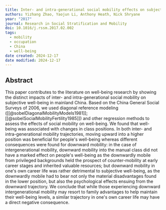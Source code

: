 ```yaml
---
title: Inter- and intra-generational social mobility effects on subjective well-being – Evidence from mainland China
authors: Yizhang Zhao, Yaojun Li, Anthony Heath, Nick Shryane
year: "2017"
journal: Research in Social Stratification and Mobility
doi: 10.1016/j.rssm.2017.02.002
tags:
  - mobility
  - occupation
  - China
  - well-being
date created: 2024-12-17
date modified: 2024-12-17
---
```


## Abstract

This paper contributes to the literature on well-being research by showing the distinct impacts of inter- and intra-generational social mobility on subjective well-being in mainland China. Based on the China General Social Surveys of 2006, we used diagonal reference modeling ([[@sobelDiagonalMobilityModels1981]]; [[@sobelSocialMobilityFertility1985]]) and other regression methods to assess the effects of social mobility on well-being. We found that well-being was associated with changes in class positions. In both inter- and intra-generational mobility trajectories, moving upward into a higher position was beneficial for people's well-being whereas different consequences were found for downward mobility: in the case of intergenerational mobility, downward mobility into the manual class did not have a marked effect on people's well-being as the downwardly mobile from privileged backgrounds held the prospect of counter-mobility at early career stages and inherited valuable resources; but downward mobility in one's own career life was rather detrimental to subjective well-being, as the downwardly mobile had to bear not only the material disadvantages found in the lower position, but also the psychological effects ensuing from the downward trajectory. We conclude that while those experiencing downward intergenerational mobility may resort to family advantages to help maintain their well-being levels, a similar trajectory in one's own career life may have a direct negative consequence.
